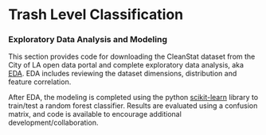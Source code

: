 # Trash Level Classification

### Exploratory Data Analysis and Modeling

This section provides code for downloading the CleanStat dataset from the City of LA open data portal and complete exploratory data analysis, aka [EDA][02.00]. EDA includes reviewing the dataset dimensions, distribution and feature correlation.

After EDA, the modeling is completed using the python [scikit-learn][02.01] library to train/test a random forest classifier. Results are evaluated using a confusion matrix, and code is available to encourage additional development/collaboration.

[02.00]: https://en.wikipedia.org/wiki/Exploratory_data_analysis
[02.01]: https://scikit-learn.org/stable/
